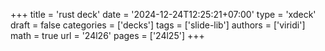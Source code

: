 +++
title = 'rust deck'
date = '2024-12-24T12:25:21+07:00'
type = 'xdeck'
draft = false
categories = ['decks']
tags = ['slide-lib']
authors = ['viridi']
math = true
url = '24l26'
pages = ['24l25']
+++
<!--more-->
